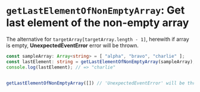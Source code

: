# `getLastElementOfNonEmptyArray`: Get last element of the non-empty array

The alternative for `targetArray[targetArray.length - 1]`, herewith if array is empty, **UnexpectedEventError** error
will be thrown.

```typescript
const sampleArray: Array<string> = [ "alpha", "bravo", "charlie" ];
const lastElement: string = getLastElementOfNonEmptyArray(sampleArray); 
console.log(lastElement); // => "charlie" 


getLastElementOfNonEmptyArray([]) // 'UnexpectedEventError' will be thrown
```
